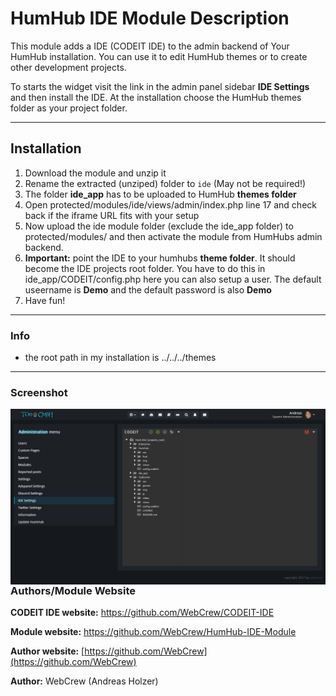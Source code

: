 # HumHub IDE Module Description

This module adds a IDE (CODEIT IDE) to the admin backend of Your HumHub installation.  You can use it to edit HumHub themes or to create other development projects. 

To starts the widget visit the link in the admin panel sidebar **IDE Settings** and then install the IDE. At the installation choose the HumHub themes folder as your project folder.

***



## Installation
1. Download the module and unzip it
2. Rename the extracted (unziped) folder to ```ide``` (May not be required!)
3. The folder **ide_app** has to be uploaded to HumHub **themes folder**
4. Open protected/modules/ide/views/admin/index.php line 17 and check back if the iframe URL fits with your setup
5. Now upload the ide module folder (exclude the ide_app folder) to protected/modules/ and then activate the module from HumHubs admin backend.
6. **Important:** point the IDE to your humhubs **theme folder**. It should become the IDE projects root folder. You have to do this in ide_app/CODEIT/config.php here you can also setup a user. The default useername is **Demo** and the default password is also **Demo**
7. Have fun!

***

### Info
-  the root path in my installation is ../../../themes

***

### Screenshot


<a href="http://todgmbh.de">
    <img src="https://github.com/WebCrew/HumHub-Ide-Module/blob/master/ide.png?raw=true" alt="IDE Screenshot"
         title="HumHub IDE Module" align="left" />
</a>

***







### Authors/Module Website

__CODEIT IDE website:__ <https://github.com/WebCrew/CODEIT-IDE>

__Module website:__ <https://github.com/WebCrew/HumHub-IDE-Module>  

__Author website:__ [https://github.com/WebCrew](https://github.com/WebCrew)  

__Author:__ WebCrew (Andreas Holzer)


